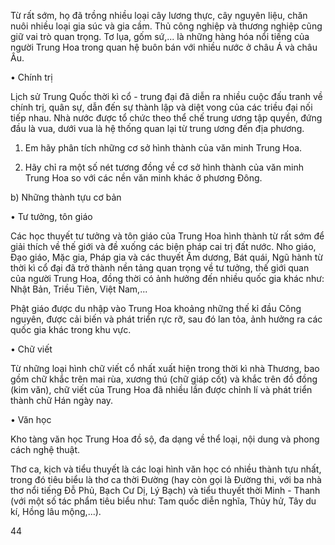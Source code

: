 Từ rất sớm, họ đã trồng nhiều loại cây lương thực, cây nguyên liệu, chăn nuôi nhiều loại gia súc và gia cầm. Thủ công nghiệp và thương nghiệp cũng giữ vai trò quan trọng. Tơ lụa, gốm sứ,... là những hàng hóa nổi tiếng của người Trung Hoa trong quan hệ buôn bán với nhiều nước ở châu Á và châu Âu.

• Chính trị

Lịch sử Trung Quốc thời kì cổ - trung đại đã diễn ra nhiều cuộc đấu tranh về chính trị, quân sự, dẫn đến sự thành lập và diệt vong của các triều đại nối tiếp nhau. Nhà nước được tổ chức theo thể chế trung ương tập quyền, đứng đầu là vua, dưới vua là hệ thống quan lại từ trung ương đến địa phương.

1. Em hãy phân tích những cơ sở hình thành của văn minh Trung Hoa.

2. Hãy chỉ ra một số nét tương đồng về cơ sở hình thành của văn minh Trung Hoa so với các nền văn minh khác ở phương Đông.

b) Những thành tựu cơ bản

• Tư tưởng, tôn giáo

Các học thuyết tư tưởng và tôn giáo của Trung Hoa hình thành từ rất sớm để giải thích về thế giới và đề xuống các biện pháp cai trị đất nước. Nho giáo, Đạo giáo, Mặc gia, Pháp gia và các thuyết Âm dương, Bát quái, Ngũ hành từ thời kì cổ đại đã trở thành nền tảng quan trọng về tư tưởng, thế giới quan của người Trung Hoa, đồng thời có ảnh hưởng đến nhiều quốc gia khác như: Nhật Bản, Triều Tiên, Việt Nam,...

Phật giáo được du nhập vào Trung Hoa khoảng những thế kỉ đầu Công nguyên, được cải biến và phát triển rực rỡ, sau đó lan tỏa, ảnh hưởng ra các quốc gia khác trong khu vực.

• Chữ viết

Từ những loại hình chữ viết cổ nhất xuất hiện trong thời kì nhà Thương, bao gồm chữ khắc trên mai rùa, xương thú (chữ giáp cốt) và khắc trên đồ đồng (kim văn), chữ viết của Trung Hoa đã nhiều lần được chỉnh lí và phát triển thành chữ Hán ngày nay.

• Văn học

Kho tàng văn học Trung Hoa đồ sộ, đa dạng về thể loại, nội dung và phong cách nghệ thuật.

Thơ ca, kịch và tiểu thuyết là các loại hình văn học có nhiều thành tựu nhất, trong đó tiêu biểu là thơ ca thời Đường (hay còn gọi là Đường thi, với ba nhà thơ nổi tiếng Đỗ Phủ, Bạch Cư Dị, Lý Bạch) và tiểu thuyết thời Minh - Thanh (với một số tác phẩm tiêu biểu như: Tam quốc diễn nghĩa, Thủy hử, Tây du kí, Hồng lâu mộng,...).

44